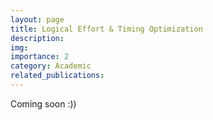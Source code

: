 ```yaml
---
layout: page
title: Logical Effort & Timing Optimization
description:
img: 
importance: 2
category: Academic
related_publications:
---
```

Coming soon :))
